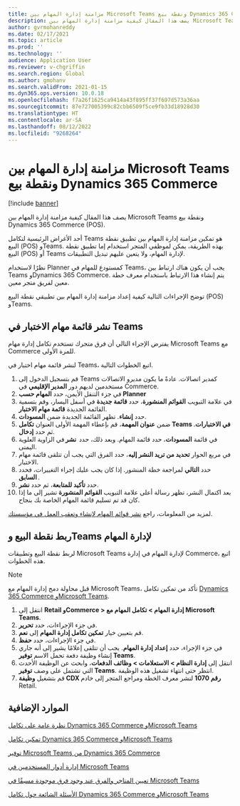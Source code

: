 ```yaml
---
title: مزامنة إدارة المهام بين Microsoft Teams ونقطة بيع Dynamics 365 Commerce
description: يصف هذا المقال كيفية مزامنة إدارة المهام بين Microsoft Teams ونقطة بيع Dynamics 365 Commerce (POS).
author: gvrmohanreddy
ms.date: 02/17/2021
ms.topic: article
ms.prod: ''
ms.technology: ''
audience: Application User
ms.reviewer: v-chgriffin
ms.search.region: Global
ms.author: gmohanv
ms.search.validFrom: 2021-01-15
ms.dyn365.ops.version: 10.0.18
ms.openlocfilehash: f7a26f1625ca9414a43f895ff37f697d573a36aa
ms.sourcegitcommit: 87e727005399c82cbb6509f5ce9fb33d18928d30
ms.translationtype: HT
ms.contentlocale: ar-SA
ms.lasthandoff: 08/12/2022
ms.locfileid: "9268264"
---
```

# <a name="synchronize-task-management-between-microsoft-teams-and-dynamics-365-commerce-pos"></a>مزامنة إدارة المهام بين Microsoft Teams ونقطة بيع Dynamics 365 Commerce

[!include [banner](includes/banner.md)]

يصف هذا المقال كيفية مزامنة إدارة المهام بين Microsoft Teams ونقطة بيع Dynamics 365 Commerce (POS).

أحد الأغراض الرئيسية لتكامل Teams هو تمكين مزامنة إدارة المهام بين تطبيق نقطة البيع (POS) وTeams. بهذه الطريقة، يمكن لموظفي المتجر استخدام إما تطبيق نقطة البيع (POS) أو Teams لإدارة المهام، ولا يتعين عليهم تبديل التطبيقات.

نظرًا لاستخدام Planner كمستودع للمهام في Teams، يجب أن يكون هناك ارتباط بين Teams وDynamics 365 Commerce. يتم إنشاء هذا الارتباط باستخدام معرف خطة معين لفريق متجر معين.

توضح الإجراءات التالية كيفية إعداد مزامنة إدارة المهام بين تطبيقي نقطة البيع (POS) وTeams.

## <a name="publish-a-test-task-list-in-teams"></a>نشر قائمة مهام الاختبار في Teams

يفترض الإجراء التالي أن فرق متجرك تستخدم تكامل إدارة مهام Microsoft Teams مع Commerce للمرة الأولى.

لنشر قائمة مهام اختبار في Teams، اتبع الخطوات التالية.

1. قم بتسجيل الدخول إلى Teams كمدير اتصالات. عادةً ما يكون مديرو الاتصالات مستخدمين لديهم دور **المدير الإقليمي** في Commerce.
1. في جزء التنقل الأيمن، حدد **المهام حسب Planner**
1. في علامة التبويب **القوائم المنشورة**، حدد **قائمة جديدة** في أسفل اليسار، وقم بتسمية القائمة الجديدة **قائمة مهام الاختبار**.
1. حدد **إنشاء**. تظهر القائمة الجديدة ضمن **المسودات**.
1. ضمن **عنوان المهمة**، قم بإعطاء المهمة الأولى العنوان **تكامل Teams في الاختبارات**. ثم حدد **إدخال**.
1. في قائمة **المسودات**، حدد قائمة المهام. وبعد ذلك، حدد  **نشر** في الزاوية العلوية اليمنى.
1. في مربع الحوار **تحديد من تريد النشر إليه**، حدد الفرق التي يجب أن تتلقى قائمة مهام الاختبار.
1. حدد **التالي** لمراجعة خطة المنشور. إذا كان يجب عليك إجراء التغييرات، فحدد  **السابق**. 
1. حدد **تأكيد للمتابعة**، ثم حدد **نشر**.
1. بعد اكتمال النشر، تظهر رسالة أعلى علامة التبويب **القوائم المنشورة** تشير إلى ما إذا كان قد تم تسليم قائمة المهام الخاصة بك بنجاح.

لمزيد من المعلومات، راجع [نشر قوائم المهام لإنشاء وتعقب العمل في مؤسستك](https://support.microsoft.com/office/publish-task-lists-to-create-and-track-work-in-your-organization-095409b3-f5af-40aa-9f9e-339b54e705df).

## <a name="link-pos-and-teams-for-task-management"></a>ربط نقطة البيع وTeams لإدارة المهام

لربط نقطة البيع وتطبيقات Microsoft Teams لإدارة المهام في إدارة Commerce، اتبع هذه الخطوات.

> [!NOTE]
> قبل محاولة دمج إدارة المهام مع Microsoft Teams، تأكد من تمكين تكامل [Dynamics 365 Commerce وMicrosoft Teams](enable-teams-integration.md). 

1. انتقل إلى **Retail وCommerce \> إدارة المهام \> تكامل المهام مع Microsoft Teams**.
1. في جزء الإجراءات، حدد **تحرير**.
1. قم بتعيين خيار **تمكين تكامل إدارة المهام** إلى **نعم**.
1. في جزء الإجراءات، حدد **حفظ**.
1. في جزء الإجراء، حدد **إعداد إدارة المهام**. يجب أن تتلقى إعلامًا يشير إلى أنه جاري إنشاء وظيفة دفعة تحمل الاسم **توفير Teams**.
1. انتقل إلى **إدارة النظام \> الاستعلامات \> وظائف الدفعات**، وابحث عن الوظيفة الأحدث التي تشتمل على وصف **توفير Teams**. انتظر حتى انتهاء تشغيل هذه الوظيفة.
1. قم بتشغيل **وظيفة CDX رقم 1070** لنشر معرف الخطة ومراجع المتجر إلى خادم Retail.

## <a name="additional-resources"></a>الموارد الإضافية

[نظرة عامة على تكامل Dynamics 365 Commerce وMicrosoft Teams](commerce-teams-integration.md)

[تمكين تكامل Dynamics 365 Commerce وMicrosoft Teams](enable-teams-integration.md)

[توفير Microsoft Teams من Dynamics 365 Commerce](provision-teams-from-commerce.md)

[إدارة أدوار المستخدمين في Microsoft Teams](manage-user-roles-teams.md)

[تعيين المتاجر والفرق عند وجود فرق موجودة مسبقًا في Microsoft Teams](map-stores-existing-teams.md)

[الأسئلة الشائعة حول تكامل Dynamics 365 Commerce وMicrosoft Teams](teams-integration-faq.md)
